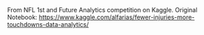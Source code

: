 From NFL 1st and Future Analytics competition on Kaggle.
Original Notebook: https://www.kaggle.com/alfarias/fewer-injuries-more-touchdowns-data-analytics/